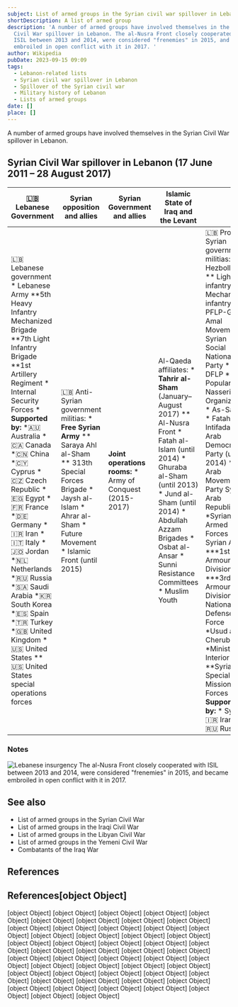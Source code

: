 ```yaml
---
subject: List of armed groups in the Syrian civil war spillover in Lebanon
shortDescription: A list of armed group
description: 'A number of armed groups have involved themselves in the Syrian
  Civil War spillover in Lebanon. The al-Nusra Front closely cooperated with
  ISIL between 2013 and 2014, were considered "frenemies" in 2015, and became
  embroiled in open conflict with it in 2017. '
author: Wikipedia
pubDate: 2023-09-15 09:09
tags:
  - Lebanon-related lists
  - Syrian civil war spillover in Lebanon
  - Spillover of the Syrian civil war
  - Military history of Lebanon
  - Lists of armed groups
date: []
place: []
---
```


A number of armed groups have involved themselves in the Syrian Civil War spillover in Lebanon.

## Syrian Civil War spillover in Lebanon (17 June 2011 – 28 August 2017)

| 🇱🇧 Lebanese Government | Syrian opposition and allies | Syrian Government and allies | Islamic State of Iraq and the Levant |                |                |                |
|       ---      |       ---      |       ---      |       ---      |       ---      |       ---      |       ---      |
| 🇱🇧 Lebanese government * Lebanese Army **5th Heavy Infantry Mechanized Brigade **7th Light Infantry Brigade **1st Artillery Regiment * Internal Security Forces * **Supported by:** *🇦🇺 Australia  *🇨🇦 Canada  *🇨🇳 China  *🇨🇾 Cyprus  *🇨🇿 Czech Republic  *🇪🇬 Egypt  *🇫🇷 France  *🇩🇪 Germany  *🇮🇷 Iran  *🇮🇹 Italy  *🇯🇴 Jordan  *🇳🇱 Netherlands  *🇷🇺 Russia  *🇸🇦 Saudi Arabia  *🇰🇷 South Korea  *🇪🇸 Spain  *🇹🇷 Turkey  *🇬🇧 United Kingdom   *🇺🇸 United States  **🇺🇸 United States special operations forces | 🇱🇧 Anti-Syrian government militias: * **Free Syrian Army** ** Saraya Ahl al-Sham  ** 313th Special Forces Brigade  *  Jaysh al-Islam  *  Ahrar al-Sham *  Future Movement  *  Islamic Front (until 2015) | **Joint operations rooms:** * Army of Conquest (2015-2017) | Al-Qaeda affiliates: * **Tahrir al-Sham** (January–August 2017) **  Al-Nusra Front  *  Fatah al-Islam (until 2014)  * Ghuraba al-Sham (until 2013)  * Jund al-Sham (until 2014)  * Abdullah Azzam Brigades  * Osbat al-Ansar  * Sunni Resistance Committees  * Muslim Youth | 🇱🇧 Pro-Syrian government militias: * Hezbollah ** Light infantry ** Mechanized infantry ** PFLP-GC *  Amal Movement  *  Syrian Social Nationalist Party  *  DFLP  *  Popular Nasserist Organization  *  As-Sa'iqa  *  Fatah al-Intifada  * Arab Democratic Party (until 2014)  * Arab Movement Party   Syrian Arab Republic *Syrian Armed Forces ** Syrian Army ***1st Armoured Division ***3rd Armoured Division *  * National Defense Force *Usud al-Cherubim *Ministry of Interior **Syrian Special Mission Forces  **Supported by:** * Syria  *🇮🇷 Iran  *🇷🇺 Russia | **Other militias:** * Lebanese Communist Party *  Fatah | Islamic State of Iraq and the Levant (2013-17) * Military of ISIL * Free Sunnis of Baalbek Brigade (2013–17)  * Qalamoun Emirate (2013–17)  * Damascus Emirate (2013–17)  **Supported by:** *  Al-Nusra Front (2013–17) |



### Notes
![Lebanese insurgency](https://wikipedia.org/wiki/Special:Redirect/file/Lebanese_insurgency.svg?)
The al-Nusra Front closely cooperated with ISIL between 2013 and 2014, were considered "frenemies" in 2015, and became embroiled in open conflict with it in 2017.



## See also
 * List of armed groups in the Syrian Civil War
 * List of armed groups in the Iraqi Civil War
 * List of armed groups in the Libyan Civil War
 * List of armed groups in the Yemeni Civil War
 * Combatants of the Iraq War


## References
## References[object Object]
[object Object]
[object Object]
[object Object]
[object Object]
[object Object]
[object Object]
[object Object]
[object Object]
[object Object]
[object Object]
[object Object]
[object Object]
[object Object]
[object Object]
[object Object]
[object Object]
[object Object]
[object Object]
[object Object]
[object Object]
[object Object]
[object Object]
[object Object]
[object Object]
[object Object]
[object Object]
[object Object]
[object Object]
[object Object]
[object Object]
[object Object]
[object Object]
[object Object]
[object Object]
[object Object]
[object Object]
[object Object]
[object Object]
[object Object]
[object Object]
[object Object]
[object Object]
[object Object]
[object Object]
[object Object]
[object Object]
[object Object]
[object Object]
[object Object]
[object Object]
[object Object]
[object Object]
